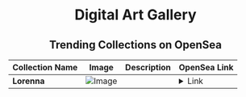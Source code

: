 <div align="center">

# Digital Art Gallery

## Trending Collections on OpenSea

| Collection Name                       | Image                                                                                     | Description                       | OpenSea Link                                                                                          |
|---------------------------------------|-------------------------------------------------------------------------------------------|-----------------------------------|--------------------------------------------------------------------------------------------------------|
| **Lorenna** | ![Image](https://i.seadn.io/s/raw/files/09f97c10e58c7254679e14022006719b.png?w=500&auto=format?w=200&auto=format) |  | <details><summary>Link</summary>[Lorenna](https://opensea.io/collection/lorenna-2)</details> |

</div>